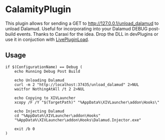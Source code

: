 # CalamityPlugin
This plugin allows for sending a GET to http://127.0.0.1/unload_dalamud to unload Dalamud. Useful for incorporating into your Dalamud DEBUG post-build events. Thanks to Caraxi for the idea. Drop the DLL in devPlugins or use it in conjuction with [LivePluginLoad](https://github.com/Caraxi/LivePluginLoad/tree/master/LivePluginLoad).

## Usage
```
if $(ConfigurationName) == Debug (
    echo Running Debug Post Build

    echo Unloading Dalamud
    curl -m 2 "http://localhost:37435/unload_dalamud" 2>NUL
    waitfor NothingAtAll /t 2 2>NUL

    echo Copying to XIVLauncher
    xcopy /F /Y "$(TargetPath)" "%AppData%\XIVLauncher\addon\Hooks\"

    echo Injecting Dalamud
    cd "%AppData%\XIVLauncher\addon\Hooks"
    "%AppData%\XIVLauncher\addon\Hooks\Dalamud.Injector.exe"

    exit /b 0
)
```
